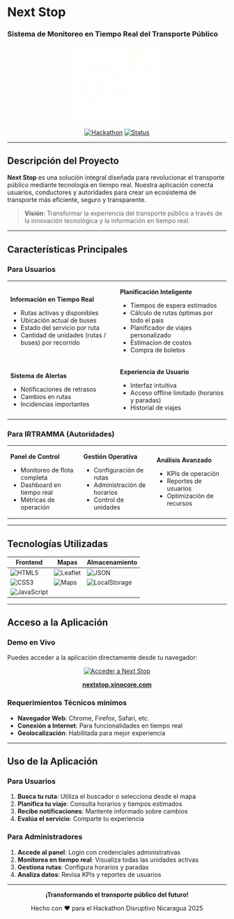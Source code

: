 # Next Stop
### Sistema de Monitoreo en Tiempo Real del Transporte Público

<div align="center">
  <img src="https://github.com/Danny-Herrod/ViajeroApp/blob/demo/Movil/assets/imagotipo.png" alt="Next Stop Logo" width="200">
  
  [![Hackathon](https://img.shields.io/badge/Hackathon-Disruptivo%20Nicaragua%202025-blue?style=for-the-badge)](https://github.com/Danny-Herrod/ViajeroApp)
  [![Status](https://img.shields.io/badge/Status-En%20Desarrollo-yellow?style=for-the-badge)]()
</div>

---

## Descripción del Proyecto

**Next Stop** es una solución integral diseñada para revolucionar el transporte público mediante tecnología en tiempo real. Nuestra aplicación conecta usuarios, conductores y autoridades para crear un ecosistema de transporte más eficiente, seguro y transparente.

> **Visión**: Transformar la experiencia del transporte público a través de la innovación tecnológica y la información en tiempo real.

---

## Características Principales

### **Para Usuarios**
<table>
<tr>
<td width="50%">

**Información en Tiempo Real**
- Rutas activas y disponibles
- Ubicación actual de buses
- Estado del servicio por ruta
- Cantidad de unidades (rutas / buses) por recorrido

</td>
<td width="50%">

**Planificación Inteligente**
- Tiempos de espera estimados
- Cálculo de rutas óptimas por todo el pais
- Planificador de viajes personalizado
- Estimacion de costos
- Compra de boletos

</td>
</tr>
<tr>
<td width="50%">

**Sistema de Alertas**
- Notificaciones de retrasos
- Cambios en rutas
- Incidencias importantes

</td>
<td width="50%">

**Experiencia de Usuario**
- Interfaz intuitiva
- Acceso offline limitado (horarios y paradas)
- Historial de viajes

</td>
</tr>
</table>

### **Para IRTRAMMA (Autoridades)**
<table>
<tr>
<td width="33%">

**Panel de Control**
- Monitoreo de flota completa
- Dashboard en tiempo real
- Métricas de operación

</td>
<td width="33%">

**Gestión Operativa**
- Configuración de rutas
- Administración de horarios
- Control de unidades

</td>
<td width="33%">

**Análisis Avanzado**
- KPIs de operación
- Reportes de usuarios
- Optimización de recursos

</td>
</tr>
</table>

---

## Tecnologías Utilizadas

<div align="center">

| Frontend | Mapas | Almacenamiento |
|----------|-------|----------------|
| ![HTML5](https://img.shields.io/badge/HTML5-E34F26?style=flat-square&logo=html5&logoColor=white) | ![Leaflet](https://img.shields.io/badge/Leaflet-199900?style=flat-square&logo=leaflet&logoColor=white)  | ![JSON](https://img.shields.io/badge/JSON-000000?style=flat-square&logo=json&logoColor=white) |
| ![CSS3](https://img.shields.io/badge/CSS3-1572B6?style=flat-square&logo=css3&logoColor=white) | ![Maps](https://img.shields.io/badge/Maps-4285F4?style=flat-square&logo=googlemaps&logoColor=white)  | ![LocalStorage](https://img.shields.io/badge/LocalStorage-FF6B6B?style=flat-square) |
| ![JavaScript](https://img.shields.io/badge/JavaScript-F7DF1E?style=flat-square&logo=javascript&logoColor=black) | | | |

</div>

---

## Acceso a la Aplicación

### **Demo en Vivo**

Puedes acceder a la aplicación directamente desde tu navegador:

<div align="center">
  <a href="https://nextstop.xinocore.com" target="_blank">
    <img src="https://img.shields.io/badge/Next%20Stop-Acceder%20Demo-4CAF50?style=for-the-badge&logo=web&logoColor=white" alt="Acceder a Next Stop">
  </a>
  
  **[nextstop.xinocore.com](https://nextstop.xinocore.com)**
</div>

### Requerimientos Técnicos minimos

- **Navegador Web**: Chrome, Firefox, Safari, etc.
- **Conexión a Internet**: Para funcionalidades en tiempo real
- **Geolocalización**: Habilitada para mejor experiencia

---

## Uso de la Aplicación

### **Para Usuarios**
1. **Busca tu ruta**: Utiliza el buscador o selecciona desde el mapa
2. **Planifica tu viaje**: Consulta horarios y tiempos estimados
3. **Recibe notificaciones**: Mantente informado sobre cambios
4. **Evalúa el servicio**: Comparte tu experiencia

### **Para Administradores**
1. **Accede al panel**: Login con credenciales administrativas
2. **Monitorea en tiempo real**: Visualiza todas las unidades activas
3. **Gestiona rutas**: Configura horarios y paradas
4. **Analiza datos**: Revisa KPIs y reportes de usuarios

---

<div align="center">
  <p><strong>¡Transformando el transporte público del futuro!</strong></p>
  <p>Hecho con ❤️ para el Hackathon Disruptivo Nicaragua 2025</p>
</div>
